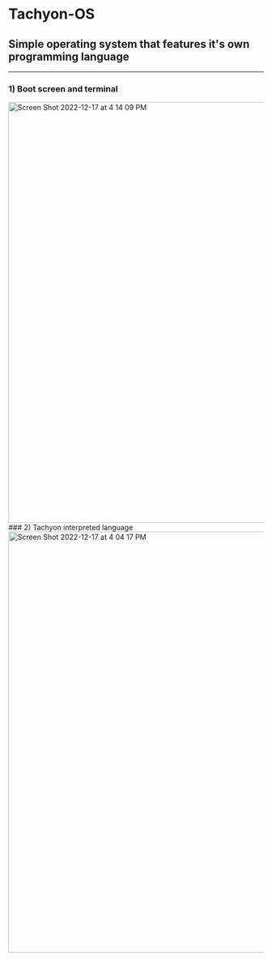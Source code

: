 # Tachyon-OS
## Simple operating system that features it's own programming language
---
### 1) Boot screen and terminal
<img width="832" alt="Screen Shot 2022-12-17 at 4 14 09 PM" src="https://user-images.githubusercontent.com/73864341/208270957-6731bba1-4ef3-463e-aaee-50d225055a98.png">  
### 2) Tachyon interpreted language
<img width="832" alt="Screen Shot 2022-12-17 at 4 04 17 PM" src="https://user-images.githubusercontent.com/73864341/208270930-07096ef7-8538-4fe0-85b7-7b6343bc3380.png">
